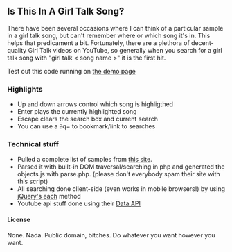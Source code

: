 ## Is This In A Girl Talk Song?

There have been several occasions where I can think of a particular sample in a girl talk song, but can't remember where or which song it's in. This helps that predicament a bit. Fortunately, there are a plethora of decent-quality Girl Talk videos on YouTube, so generally when you search for a girl talk song with "girl talk < song name >" it is the first hit.

Test out this code running on [the demo page](http://helloandre.github.com/itiagts.html)

### Highlights

 * Up and down arrows control which song is highligthed
 * Enter plays the currently highlighted song
 * Escape clears the search box and current search
 * You can use a ?q=<query> to bookmark/link to searches

### Technical stuff

 * Pulled a complete list of samples from [this site](http://www.illegal-tracklist.net/Main/HomePage).
 * Parsed it with built-in DOM traversal/searching in php and generated the objects.js with parse.php. (please don't everybody spam their site with this script)
 * All searching done client-side (even works in mobile browsers!) by using [jQuery's each](http://api.jquery.com/jQuery.each/) method
 * Youtube api stuff done using their [Data API](http://code.google.com/apis/youtube/2.0/reference.html#Searching_for_videos)

#### License

None. Nada. Public domain, bitches. Do whatever you want however you want.